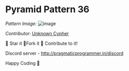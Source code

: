 # Pyramid Pattern 36

*Pattern Image:* ![image](/Patterns/Pyramid_Patterns/img/pyramidpattern36.PNG)

*Contributor:* [Unknown Cypher](https://github.com/Unknown-Cypher)

:star2: Star it :fork_and_knife:Fork it :handshake: Contribute to it!

Discord server  - http://pragmaticprogrammer.in/discord

Happy Coding :purple_heart:
